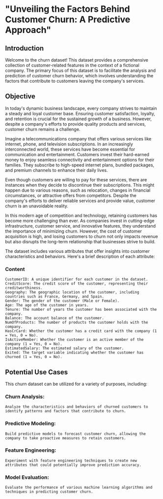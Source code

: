 # "Unveiling the Factors Behind Customer Churn: A Predictive Approach"

## Introduction

Welcome to the churn dataset! This dataset provides a comprehensive collection of customer-related features in the context of a fictional company. The primary focus of this dataset is to facilitate the analysis and prediction of customer churn behavior, which involves understanding the factors that contribute to customers leaving the company's services.

## Objective
In today's dynamic business landscape, every company strives to maintain a steady and loyal customer base. Ensuring customer satisfaction, loyalty, and retention is crucial for the sustained growth of a business. However, despite a company's efforts to provide quality products and services, customer churn remains a challenge.

Imagine a telecommunications company that offers various services like internet, phone, and television subscriptions. In an increasingly interconnected world, these services have become essential for communication and entertainment. Customers invest their hard-earned money to enjoy seamless connectivity and entertainment options for their families. They subscribe to high-speed internet plans, bundled packages, and premium channels to enhance their daily lives.

Even though customers are willing to pay for these services, there are instances when they decide to discontinue their subscriptions. This might happen due to various reasons, such as relocation, changes in financial circumstances, or attractive offers from competitors. Despite the company's efforts to deliver reliable services and provide value, customer churn is an unavoidable reality.

In this modern age of competition and technology, retaining customers has become more challenging than ever. As companies invest in cutting-edge infrastructure, customer service, and innovative features, they understand the importance of minimizing churn. However, the cost of customer acquisition is high, and losing customers to churn not only impacts revenue but also disrupts the long-term relationship that businesses strive to build.

The dataset includes various attributes that offer insights into customer characteristics and behaviors. Here's a brief description of each attribute:

### Content

    CustomerID: A unique identifier for each customer in the dataset.
    CreditScore: The credit score of the customer, representing their creditworthiness.
    Geography: The geographic location of the customer, including countries such as France, Germany, and Spain.
    Gender: The gender of the customer (Male or Female).
    Age: The age of the customer in years.
    Tenure: The number of years the customer has been associated with the company.
    Balance: The account balance of the customer.
    NumOfProducts: The number of products the customer holds with the company.
    HasCrCard: Whether the customer has a credit card with the company (1 = Yes, 0 = No).
    IsActiveMember: Whether the customer is an active member of the company (1 = Yes, 0 = No).
    EstimatedSalary: The estimated salary of the customer.
    Exited: The target variable indicating whether the customer has churned (1 = Yes, 0 = No).

## Potential Use Cases

This churn dataset can be utilized for a variety of purposes, including:

### Churn Analysis: 
    Analyze the characteristics and behaviors of churned customers to identify patterns and factors that contribute to churn.

### Predictive Modeling: 
    Build predictive models to forecast customer churn, allowing the company to take proactive measures to retain customers.

### Feature Engineering:
    Experiment with feature engineering techniques to create new attributes that could potentially improve prediction accuracy.

### Model Evaluation:    
    Evaluate the performance of various machine learning algorithms and techniques in predicting customer churn.
